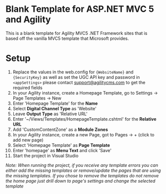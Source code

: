 # Blank Template for ASP.NET MVC 5 and Agility
This is a blank template for Agility MVC5 .NET Framework sites that is based off the vanilla MVC5 template that Microsoft provides.

# Setup
1. Replace the values in the web.config for `{WebsiteName}` and `{SecurityKey}` as well as set the UGC API key and password in `<appSettings>` please contact support@agilitycms.com to get the required fields
2. In your Agility instance, create a Homepage Template, go to Settings -> Page Templates -> New
3. Enter 'Homepage Template' for the <b>Name</b>
4. Select <b>Digital Channel Type</b> as 'Website'
5. Leave <b>Output Type</b> as 'Relative URL'
6. Enter '~/Views/Templates/HomepageTemplate.cshtml' for the <b>Relative URL</b>
7. Add 'CustomContentZone' as a <b>Module Zones</b>
8. In your Agility instance, create a new Page, got to Pages -> + (click to add new page)
9. Select 'Homepage Template' as <b>Page Template</b>
10. Enter 'homepage' as <b>Menu Text</b> and click 'Save'
11. Start the project in Visual Studio

<i>Note: When running the project, if you receive any template errors you can either add the missing templates or remove/update the pages that are using the missing templates. If you chose to remove the templates do not remove the home page just drill down to page's settings and change the selected template</i>
